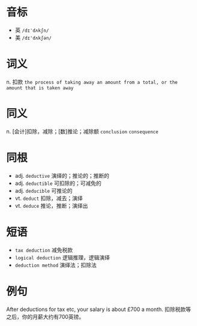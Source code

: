 # 音标

- 英 `/dɪˈdʌkʃn/`
- 美 `/dɪ'dʌkʃən/`

# 词义

n. 扣款
`the process of taking away an amount from a total, or the amount that is taken away`

# 同义

n. [会计]扣除，减除；[数]推论；减除额
`conclusion` `consequence`

# 同根

- adj. `deductive` 演绎的；推论的；推断的
- adj. `deductible` 可扣除的；可减免的
- adj. `deducible` 可推论的
- vt. `deduct` 扣除，减去；演绎
- vt. `deduce` 推论，推断；演绎出

# 短语

- `tax deduction` 减免税款
- `logical deduction` 逻辑推理，逻辑演绎
- `deduction method` 演绎法；扣除法

# 例句

After deductions for tax etc, your salary is about £700 a month.
扣除税款等之后，你的月薪大约有700英镑。


